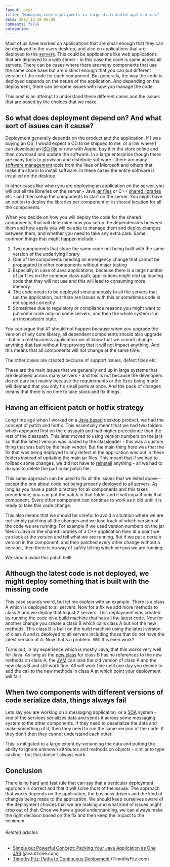 ```yaml
---
layout: post
title: "Managing code deployments in large distributed applications"
date: 2012-12-10 00:00
comments: false
categories:
---
```


Most of us have worked on applications that are small enough that they can be deployed to the users desktop, and also on applications that are deployed to the <a  title="Server (computing)" href="http://en.wikipedia.org/wiki/Server_%28computing%29" target="_blank" rel="wikipedia">servers</a>. This could be applications like web applications that are deployed to a web server - in this case the code is same across all servers. There can be cases where there are many components that use the same code base but are distinct enough that you can put different version of the code for each component. But generally, the way the code is deployed depends on the nature of the application. And depending on the deployment, there can be some issues with how you manage the code.

This post is an attempt to understand these different cases and the issues that are posed by the choices that we make.

<!--more-->
<h2>So what does deployment depend on? And what sort of issues can it cause?</h2>
Deployment generally depends on the product and the application. If I was buying an OS, I would expect a CD to be shipped to me, or a link where I can download an <a  title="ISO image" href="http://en.wikipedia.org/wiki/ISO_image" target="_blank" rel="wikipedia">ISO file</a> or now with Apple, buy it in the store online and then download and update the software. In a large enterprise though there are many tools to provision and distribute software - there are many <a  title="Patch management" href="http://www.symantec.com/patch-management" target="_blank" rel="symantec">software management</a> tools from the likes of Microsoft and others that make it a charm to install software. In these cases the entire software is installed on the desktop.

In other cases like when you are deploying an application on the server, you will put all the libraries on the server - Java <a  title="JAR (file format)" href="http://en.wikipedia.org/wiki/JAR_%28file_format%29" target="_blank" rel="wikipedia">jar files</a> or C++ <a  title="Library (computing)" href="http://en.wikipedia.org/wiki/Library_%28computing%29" target="_blank" rel="wikipedia">shared libraries</a> etc - and then setup the components to start on the server. You might have an option to deploy the libraries per component or in shared location for all the components.

When you decide on how you will deploy the code for the shared components, that will determine how you setup the dependencies between them and how easily you will be able to manage them and deploy changes between them, and whether you need to take any extra care. Some common things that might happen include -
<ol>
	<li>Two components that share the same code not being built with the same version of the underlying library</li>
	<li>One of the components needing an emergency change that cannot be propagated to other components without major testing</li>
	<li>Especially in case of Java applications, because there is a large number of jar files on the common class path, applications might end up loading code that they will not use and this will lead to consuming more memory.</li>
	<li>The code needs to be deployed simultaneously to all the servers that run the application, but there are issues with this or sometimes code is not copied correctly</li>
	<li>Sometimes due to regulatory or compliance reasons you might want to put some code only on some servers, and then the whole system is in an inconsistent state.</li>
</ol>
You can argue that #1 should not happen because when you upgrade the version of any core library, all dependent components should also upgrade - but in a real business application we all know that we cannot change anything that fast without first proving that it will not impact anything. And this means that all components will not change at the same time.

The other cases are created because of support issues, defect fixes etc.

These are the main issues that we generally end up in large systems that are deployed across many servers - and this is not because the developers do not care but mainly because the requirements or the fixes being made will demand that you only fix small parts at once. And the pace of changes means that there is no time to take stock and fix things.
<h2>Having an efficient patch or hotfix strategy</h2>
Long time ago when I worked on a <a  title="Java (programming language)" href="http://www.oracle.com/technetwork/java/" target="_blank" rel="homepage">Java based</a> desktop product, we had the concept of patch and hotfix. This essentially meant that we had two folders which appeared first on the classpath and had higher precedence than the rest of the classpath. This later moved to using version numbers on the jars so that the latest version was loaded by the classloader - this was a custom thing that was built by the main vendor. But the main thing here was that the fix that was being deployed to any defect in the application was put in these folders instead of updating the main jar files. This meant that if we had to rollback some changes, we did not have to <a  title="Installation (computer programs)" href="http://en.wikipedia.org/wiki/Installation_%28computer_programs%29" target="_blank" rel="wikipedia">reinstall</a> anything - all we had to do was to delete the particular patch file.

This same approach can be used to fix all the issues that we listed above - except the one about code not being properly deployed to all servers. As long as you have a patch directory for all components and this takes precedence, you can put the patch in that folder and it will impact only that component. Every other component can continue to work as it did until it is ready to take this code change.

This also means that we should be careful to avoid a situation where we are not simply patching all the changes and we lose track of which version of the code we are running. For example if we used version numbers on the jar files in Java or the shared libraries of a C++ application then at a point we can look at the version and tell what we are running. But if we put a certain version in the component, and then patched every other change without a version , then there is no way of safely telling which version we are running.

We should avoid this patch hell!
<h2>Although the latest code is not deployed, we might deploy something that is built with the missing code</h2>
This case sounds weird, but let me explain with an example. There is a class A which is deployed to all servers. Now for a fix we add more methods to class A and we deploy that to just 2 servers. This deployment was created by running the code on a build machine that has all the latest code. Now for another change you create a class B which calls class A but not the new methods. This class B is built on the build machine using the latest version of class A and is deployed to all servers including those that do not have the latest version of A. Now that's a problem. Will this even work?

Turns out, in my experience which is mostly Java, that this works very well for Java. As long as the <a  title="New class" href="http://en.wikipedia.org/wiki/New_class" target="_blank" rel="wikipedia">new class</a> for class B has no references to the new methods on class A, the <a  title="Java Virtual Machine" href="http://en.wikipedia.org/wiki/Java_Virtual_Machine" target="_blank" rel="wikipedia">JVM</a> can load the old version of class A and the new class B and still work fine. All will work fine until one day you decide to add the call to the new methods in class A at which point your deployment will fail!
<h2>When two components with different versions of code serialize data, things always fail</h2>
Lets say you are working on a messaging application  or a <a  title="Service-oriented architecture" href="http://en.wikipedia.org/wiki/Service-oriented_architecture" target="_blank" rel="wikipedia">SOA</a> system - one of the services serializes data and sends it across some messaging system to the other components. If they need to deserialize the data and make something of it, then they need to run the same version of the code. If they don't then they cannot understand each other.

This is mitigated to a large extent by versioning the data and putting the ability to ignore unknown attributes and methods on objects - similar to type casting - but that doesn't always work.
<h2>Conclusion</h2>
There is no hard and fast rule that can say that a particular deployment approach is correct and that it will solve most of the issues. The approach that works depends on the application, the business drivers and the kind of changes being made to the application. We should keep ourselves aware of  the deployment choices that we are making and what kind of issues might crop out of that. Once we have a good understanding, we can always make the right decision based on the fix and then keep the impact to the minimum.
<h6 class="zemanta-related-title" style="font-size:1em;">Related articles</h6>
<ul class="zemanta-article-ul">
	<li class="zemanta-article-ul-li"><a href="http://java.dzone.com/articles/simple-powerful-concept" target="_blank">Simple but Powerful Concept: Packing Your Java Application as One JAR</a> (java.dzone.com)</li>
	<li class="zemanta-article-ul-li"><a href="http://TimothyFitz.com/2012/11/25/paths-to-continuous-deployment/" target="_blank">Timothy Fitz: Paths to Continuous Deployment</a> (TimothyFitz.com)</li>
</ul>